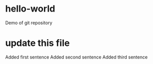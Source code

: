 # hello-world
Demo of git repository

# update this file
Added first sentence
Added second sentence
Added third sentence
